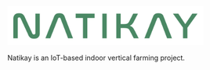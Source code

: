 <a href="https://github.com/tolgahancepel/natikay/">
  <img height=80px src="https://github.com/tolgahancepel/natikay/blob/master/doc/logo-color.png"></img>
</a>

Natikay is an IoT-based indoor vertical farming project.

